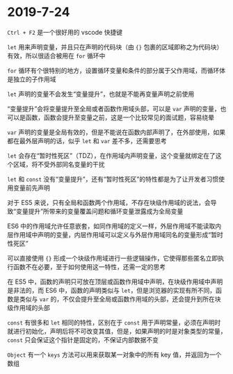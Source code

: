 # 2019-7-24

`Ctrl + F2` 是一个很好用的 vscode 快捷键

`let` 用来声明变量，并且只在声明的代码块（由 `{}` 包裹的区域即称之为代码块）有效，所以很适合被用在 `for` 循环中

`for` 循环有个很特别的地方，设置循环变量和条件的部分属于父作用域，而循环体是独立的子作用域

`let` 声明的变量不会发生“变量提升”，也就是不能再变量声明之前使用

“变量提升”会将变量提升至全局或者函数作用域头部，可以是 `var` 声明的变量，也可以是函数，函数会提升至变量之前，这是一个比较常见的面试题，容易绕晕

`var` 声明的变量是全局有效的，但是不能说在函数内部声明了，在外部使用，如果都在最外层声明的话，似乎 `let` 和 `var` 差不多，还需要思考

`let` 会存在“暂时性死区”（TDZ），在作用域内声明变量，这个变量就绑定在了这个区域，将不受外部同名变量的干扰

`let` 和 `const` 没有“变量提升”，还有“暂时性死区”的特性都是为了让开发者习惯使用变量前先声明

对于 ES5 来说，只有全局和函数两个作用域，不存在块级作用域的说法，会导致“变量提升”所带来的变量覆盖问题和循环变量泄露成为全局变量

ES6 中的作用域允许任意嵌套，如同作用域的定义一样，外层作用域不能读取内层作用域中声明的变量，内层作用域可以定义与外层作用域同名的变量形成“暂时性死区”

可以直接使用 `{}` 形成一个块级作用域进行一些逻辑操作，它使得那些匿名立即执行函数不在必要，至于如何使用这一特性，还需一定的思考

在 ES5 中，函数的声明只可放在顶层或函数作用域中声明，在块级作用域中声明是非法的，而 ES6 中，函数的声明类似与 `let`，但是浏览器的实现有所不同，函数是类似与 `var` 的，不仅会提升至全局或函数作用域的头部，还会提升到所在块级作用域的头部

`const` 有很多和 `let` 相同的特性，区别在于 `const` 用于声明常量，必须在声明时就进行初始化，声明后将不可改变其值，但是，如果声明的时是对象类型的常量，`const` 只会保证这个指针是固定的，不保证内部数据不变

`Object` 有一个 `keys` 方法可以用来获取某一对象中的所有 key 值，并返回为一个数组
